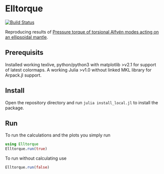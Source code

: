# Elltorque

<!-- [![Dev](https://img.shields.io/badge/docs-dev-blue.svg)](https://fgerick.github.io/Elltorque.jl/dev) -->
[![Build Status](https://travis-ci.com/fgerick/Elltorque.jl.svg?token=NJNkFC9qALxxCxMBhjwi&branch=master)](https://travis-ci.com/fgerick/Elltorque.jl)

Reproducing results of [Pressure torque of torsional Alfvén modes acting on an ellipsoidal mantle](https://doi.org/10.1093/gji/ggaa166).

## Prerequisits

Installed working texlive, python/python3 with matplotlib >v2.1 for support of latest colormaps. A working Julia >v1.0 without linked MKL library for Arpack.jl support.


## Install

<!-- Go to Julia REPL and run `]add https://github.com/fgerick/Elltorque.jl.git`. -->
Open the repository directory and run `julia install_local.jl` to install the package.

## Run

To run the calculations and the plots you simply run

```julia
using Elltorque
Elltorque.run(true)
```

To run without calculating use

```julia
Elltorque.run(false)
```
